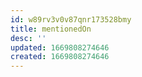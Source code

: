 ```yaml
---
id: w89rv3v0v87qnr173528bmy
title: mentionedOn
desc: ''
updated: 1669808274646
created: 1669808274646
---
```

